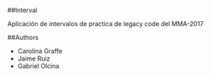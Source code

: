 ##Interval

Aplicación de intervalos de practica de legacy code del MMA-2017

##Authors

* Carolina Graffe
* Jaime Ruiz
* Gabriel Olcina